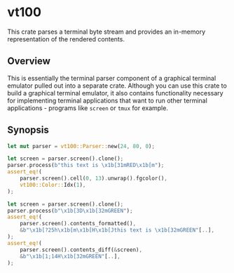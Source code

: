 # vt100

This crate parses a terminal byte stream and provides an in-memory
representation of the rendered contents.

## Overview

This is essentially the terminal parser component of a graphical terminal
emulator pulled out into a separate crate. Although you can use this crate
to build a graphical terminal emulator, it also contains functionality
necessary for implementing terminal applications that want to run other
terminal applications - programs like `screen` or `tmux` for example.

## Synopsis

```rust
let mut parser = vt100::Parser::new(24, 80, 0);

let screen = parser.screen().clone();
parser.process(b"this text is \x1b[31mRED\x1b[m");
assert_eq!(
    parser.screen().cell(0, 13).unwrap().fgcolor(),
    vt100::Color::Idx(1),
);

let screen = parser.screen().clone();
parser.process(b"\x1b[3D\x1b[32mGREEN");
assert_eq!(
    parser.screen().contents_formatted(),
    &b"\x1b[?25h\x1b[m\x1b[H\x1b[Jthis text is \x1b[32mGREEN"[..],
);
assert_eq!(
    parser.screen().contents_diff(&screen),
    &b"\x1b[1;14H\x1b[32mGREEN"[..],
);
```
